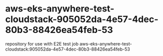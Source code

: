 # aws-eks-anywhere-test-cloudstack-905052da-4e57-4dec-80b3-88426ea54feb-53
repository for use with E2E test job aws-eks-anywhere-test-cloudstack:905052da-4e57-4dec-80b3-88426ea54feb-53
